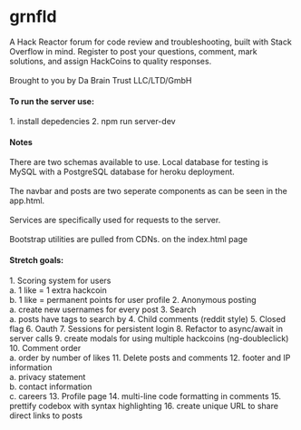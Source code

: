 # grnfld

A Hack Reactor forum for code review and troubleshooting, built with Stack Overflow in mind. 
Register to post your questions, comment, mark solutions, and assign HackCoins to quality responses.<br><br>
Brought to you by Da Brain Trust LLC/LTD/GmbH

<h4>To run the server use:</h4>
1. install depedencies
2. npm run server-dev

<h4>Notes</h4>
There are two schemas available to use. Local database for testing is MySQL with a PostgreSQL database for heroku deployment.
<br>
<br>
The navbar and posts are two seperate components as can be seen in the app.html. 
<br>
<br>
Services are specifically used for requests to the server.
<br>
<br>
Bootstrap utilities are pulled from CDNs. on the index.html page



<h4>Stretch goals:</h4>
1. Scoring system for users <br>
  a. 1 like = 1 extra hackcoin<br>
  b. 1 like = permanent points for user profile
2. Anonymous posting<br>
  a. create new usernames for every post
3. Search<br>
  a. posts have tags to search by
4. Child comments (reddit style)
5. Closed flag
6. Oauth
7. Sessions for persistent login
8. Refactor to async/await in server calls
9. create modals for using multiple hackcoins (ng-doubleclick)
10. Comment order<br>
  a. order by number of likes
11. Delete posts and comments
12. footer and IP information<br>
  a. privacy statement<br>
  b. contact information<br>
  c. careers
13. Profile page
14. multi-line code formatting in comments
15. prettify codebox with syntax highlighting
16. create unique URL to share direct links to posts
